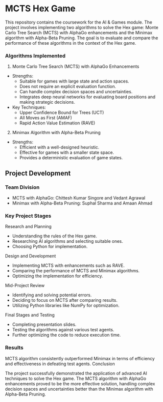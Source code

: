 # MCTS Hex Game
This repository contains the coursework for the AI & Games module. The project involves implementing two algorithms to solve the Hex game: Monte Carlo Tree Search (MCTS) with AlphaGo enhancements and the Minimax algorithm with Alpha-Beta Pruning. The goal is to evaluate and compare the performance of these algorithms in the context of the Hex game.

### Algorithms Implemented

1. Monte Carlo Tree Search (MCTS) with AlphaGo Enhancements
- Strengths:
  - Suitable for games with large state and action spaces.
  - Does not require an explicit evaluation function.
  - Can handle complex decision spaces and uncertainties.
  - Integrates deep neural networks for evaluating board positions and making strategic decisions.
- Key Techniques:
  - Upper Confidence Bound for Trees (UCT)
  - All Moves as First (AMAF)
  - Rapid Action Value Estimation (RAVE)
    
2. Minimax Algorithm with Alpha-Beta Pruning
- Strengths:
  - Efficient with a well-designed heuristic.
  - Effective for games with a smaller state space.
  - Provides a deterministic evaluation of game states.

## Project Development

### Team Division
- MCTS with AlphaGo: Chittesh Kumar Singore and Vedant Agrawal
- Minimax with Alpha-Beta Pruning: Suphal Sharma and Amaan Ahmad

### Key Project Stages

Research and Planning
- Understanding the rules of the Hex game.
- Researching AI algorithms and selecting suitable ones.
- Choosing Python for implementation.

Design and Development
- Implementing MCTS with enhancements such as RAVE.
- Comparing the performance of MCTS and Minimax algorithms.
- Optimizing the implementation for efficiency.

Mid-Project Review
- Identifying and solving potential errors.
- Deciding to focus on MCTS after comparing results.
- Utilizing Python libraries like NumPy for optimization.
  
Final Stages and Testing
- Completing presentation slides.
- Testing the algorithms against various test agents.
- Further optimizing the code to reduce execution time.

### Results
MCTS algorithm consistently outperformed Minimax in terms of efficiency and effectiveness in defeating test agents.
Conclusion

The project successfully demonstrated the application of advanced AI techniques to solve the Hex game. The MCTS algorithm with AlphaGo enhancements proved to be the more effective solution, handling complex decision spaces and uncertainties better than the Minimax algorithm with Alpha-Beta Pruning.
